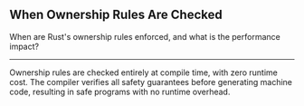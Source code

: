 ## When Ownership Rules Are Checked

When are Rust's ownership rules enforced, and what is the performance impact?

---

Ownership rules are checked entirely at compile time, with zero runtime cost. The compiler verifies all safety guarantees before generating machine code, resulting in safe programs with no runtime overhead.

